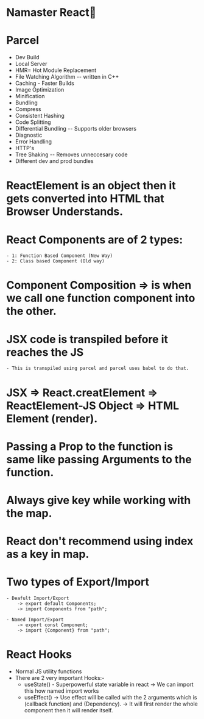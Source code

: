 # Namaster React🚀

# Parcel
- Dev Build
- Local Server
- HMR= Hot Module Replacement
- File Watching Algorithm -- written in C++
- Caching - Faster Builds
- Image Optimization
- Minification
- Bundling
- Compress
- Consistent Hashing
- Code Splitting
- Differential Bundling -- Supports older browsers
- Diagnostic
- Error Handling
- HTTP's
- Tree Shaking -- Removes unneccesary code
- Different dev and prod bundles

# ReactElement is an object then it gets converted into HTML  that Browser Understands.
# React Components are of 2 types: 
    - 1: Function Based Component (New Way)
    - 2: Class based Component (Old way)
# Component Composition => is when we call one function component into the other.

# JSX code is transpiled before it reaches the JS
    - This is transpiled using parcel and parcel uses babel to do that.

# JSX => React.creatElement => ReactElement-JS Object => HTML Element (render).

# Passing a Prop to the function is same like passing Arguments to the function. 

# Always give key while working with the map.

# React don't recommend using index as a key in map.

# Two types of Export/Import
    - Deafult Import/Export
        -> export default Components;
        -> import Components from "path";

    - Named Import/Export
        -> export const Component;
        -> import {Component} from "path";

# React Hooks
- Normal JS utility functions
- There are 2 very important Hooks:-
    - useState() - Superpowerful state variable in react
        -> We can import this how named import works
    - useEffect() 
        -> Use effect will be called with the 2 arguments which is (callback function) and (Dependency).
        -> It will first render the whole component then it will render itself.  